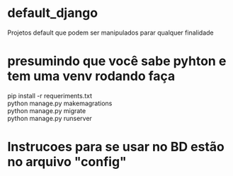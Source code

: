 # default_django
Projetos default que podem ser manipulados parar qualquer finalidade


# presumindo que você sabe pyhton e tem uma venv rodando faça
pip install -r requeriments.txt\
python manage.py makemagrations\
python manage.py migrate\
python manage.py runserver

# Instrucoes para se usar no BD estão no arquivo "config"
